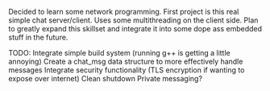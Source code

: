 Decided to learn some network programming. First project is this real simple chat server/client. Uses some multithreading on the client side. Plan to greatly expand this skillset and integrate it into some dope ass embedded stuff in the future.

TODO:
Integrate simple build system (running g++ is getting a little annoying)
Create a chat_msg data structure to more effectively handle messages
Integrate security functionality (TLS encryption if wanting to expose over internet)
Clean shutdown
Private messaging?
